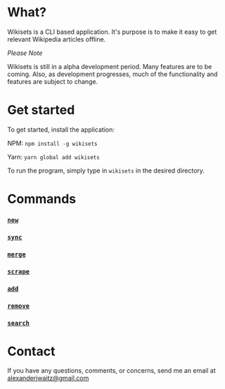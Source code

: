 # What?
Wikisets is a CLI based application. It's purpose is to make it easy to get relevant Wikipedia articles offline.

*Please Note*

Wikisets is still in a alpha development period. Many features are to be coming. Also, as development progresses, much of the functionality and features are subject to change.

# Get started
To get started, install the application:

NPM: `npm install -g wikisets`

Yarn: `yarn global add wikisets`

To run the program, simply type in `wikisets` in the desired directory.

# Commands
### [`new`](./commands/new.html)
### [`sync`](./commands/sync.html)
### [`merge`](./commands/merge.html)
### [`scrape`](./commands/scrape.html)
### [`add`](./commands/add.html)
### [`remove`](./commands/remove.html)
### [`search`](./commands/search.html)

# Contact
If you have any questions, comments, or concerns, send me an email at [alexanderjwaitz@gmail.com](mailto:alexanderjwaitz@gmail.com)
